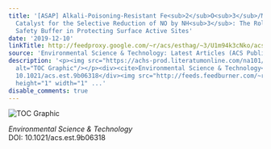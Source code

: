 ```yaml
---
title: '[ASAP] Alkali-Poisoning-Resistant Fe<sub>2</sub>O<sub>3</sub>/MoO<sub>3</sub>/TiO<sub>2</sub>
  Catalyst for the Selective Reduction of NO by NH<sub>3</sub>: The Role of the MoO<sub>3</sub>
  Safety Buffer in Protecting Surface Active Sites'
date: '2019-12-10'
linkTitle: http://feedproxy.google.com/~r/acs/esthag/~3/U1m94k3cNko/acs.est.9b06318
source: 'Environmental Science & Technology: Latest Articles (ACS Publications)'
description: '<p><img src="https://achs-prod.literatumonline.com/na101/home/literatum/publisher/achs/journals/content/esthag/0/esthag.ahead-of-print/acs.est.9b06318/20191210/images/medium/es9b06318_0007.gif"
  alt="TOC Graphic"/></p><div><cite>Environmental Science & Technology</cite></div><div>DOI:
  10.1021/acs.est.9b06318</div><img src="http://feeds.feedburner.com/~r/acs/esthag/~4/U1m94k3cNko"
  height="1" width="1" ...'
disable_comments: true
---
```

<p><img src="https://achs-prod.literatumonline.com/na101/home/literatum/publisher/achs/journals/content/esthag/0/esthag.ahead-of-print/acs.est.9b06318/20191210/images/medium/es9b06318_0007.gif" alt="TOC Graphic"/></p><div><cite>Environmental Science & Technology</cite></div><div>DOI: 10.1021/acs.est.9b06318</div><img src="http://feeds.feedburner.com/~r/acs/esthag/~4/U1m94k3cNko" height="1" width="1" ...